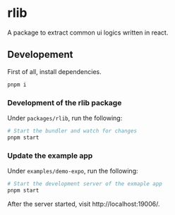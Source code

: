 # rlib

A package to extract common ui logics written in react.

## Developement

First of all, install dependencies.

```sh
pnpm i
```

### Development of the rlib package

Under `packages/rlib`, run the following:

```sh
# Start the bundler and watch for changes
pnpm start
```

### Update the example app

Under `examples/demo-expo`, run the following:

```sh
# Start the development server of the exmaple app
pnpm start
```

After the server started, visit http://localhost:19006/.
